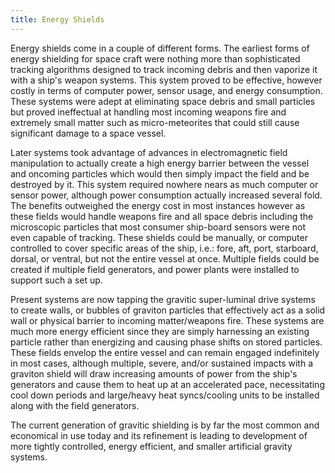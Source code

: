 ```yaml
---
title: Energy Shields
---
```


Energy shields come in a couple of different forms. The earliest forms of energy
shielding for space craft were nothing more than sophisticated tracking
algorithms designed to track incoming debris and then vaporize it with a ship's
weapon systems. This system proved to be effective, however costly in terms of
computer power, sensor usage, and energy consumption. These systems were adept
at eliminating space debris and small particles but proved ineffectual at
handling most incoming weapons fire and extremely small matter such as
micro-meteorites that could still cause significant damage to a space vessel.

Later systems took advantage of advances in electromagnetic field manipulation
to actually create a high energy barrier between the vessel and oncoming
particles which would then simply impact the field and be destroyed by it. This
system required nowhere nears as much computer or sensor power, although power
consumption actually increased several fold. The benefits outweighed the energy
cost in most instances however as these fields would handle weapons fire and all
space debris including the microscopic particles that most consumer ship-board
sensors were not even capable of tracking. These shields could be manually, or
computer controlled to cover specific areas of the ship, i.e.: fore, aft, port,
starboard, dorsal, or ventral, but not the entire vessel at once.  Multiple
fields could be created if multiple field generators, and power plants were
installed to support such a set up.

Present systems are now tapping the gravitic super-luminal drive systems to
create walls, or bubbles of graviton particles that effectively act as a solid
wall or physical barrier to incoming matter/weapons fire.  These systems are
much more energy efficient since they are simply harnessing an existing particle
rather than energizing and causing phase shifts on stored particles. These
fields envelop the entire vessel and can remain engaged indefinitely in most
cases, although multiple, severe, and/or sustained impacts with a graviton
shield will draw increasing amounts of power from the ship's generators and
cause them to heat up at an accelerated pace, necessitating cool down periods
and large/heavy heat syncs/cooling units to be installed along with the field
generators.

The current generation of gravitic shielding is by far the most common and
economical in use today and its refinement is leading to development of more
tightly controlled, energy efficient, and smaller artificial gravity systems.
